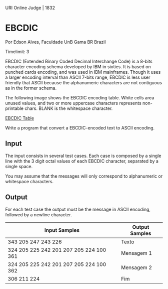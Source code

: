 URI Online Judge | 1832
# EBCDIC

Por Edson Alves, Faculdade UnB Gama BR Brazil

Timelimit: 3

EBCDIC (Extended Binary Coded Decimal Interchange Code) is a 8-bits character encoding schema developed by IBM in sixties. It is based on punched cards encoding, and was used in IBM mainframes. Though it uses a larger encoding interval than ASCII 7-bits range, EBCDIC is less user friendly that ASCII because the alphanumeric characters are not contiguous as in the former schema.


The following image shows the EBCDIC encoding table. White cells area unused values, and two or more uppercase characters represents non-printable chars. BLANK is the whitespace character.

[EBCDIC Table](https://www.urionlinejudge.com.br/gallery/images/problems/UOJ_1832.png)


Write a program that convert a EBCDIC-encoded text to ASCII encoding.

## Input

The input consists in several test cases. Each case is composed by a single line with the 3 digit octal values of each EBCDIC character, separated by a single space.

You may assume that the messages will only correspond to alphanumeric or whitespace characters.

## Output

For each test case the output must be the message in ASCII encoding, followed by a newline character.

Input Samples|	Output Samples
|-|-|
343 205 247 243 226|Texto
324 205 225 242 201 207 205 224 100 361|Mensagem 1
324 205 225 242 201 207 205 224 100 362|Mensagem 2
306 211 224|Fim
